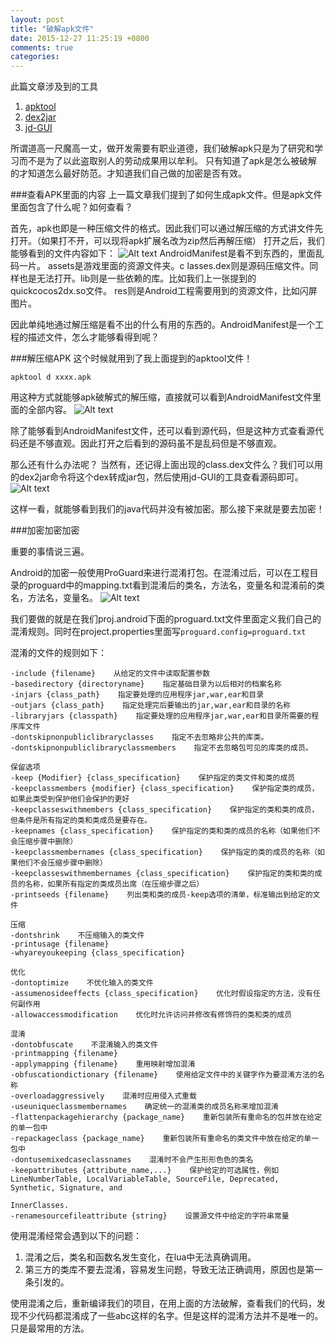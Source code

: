 ```yaml
---
layout: post
title: "破解apk文件"
date: 2015-12-27 11:25:19 +0800
comments: true
categories: 
---
```


此篇文章涉及到的工具
1. [apktool](http://www.softpedia.com/get/Programming/Debuggers-Decompilers-Dissasemblers/ApkTool.shtml#download)
2. [dex2jar](http://sourceforge.net/projects/dex2jar/)
3. [jd-GUI](http://jd.benow.ca/)

所谓道高一尺魔高一丈，做开发需要有职业道德，我们破解apk只是为了研究和学习而不是为了以此盗取别人的劳动成果用以牟利。
只有知道了apk是怎么被破解的才知道怎么最好防范。才知道我们自己做的加密是否有效。
<!--more-->
###查看APK里面的内容
上一篇文章我们提到了如何生成apk文件。但是apk文件里面包含了什么呢？如何查看？

首先，apk也即是一种压缩文件的格式。因此我们可以通过解压缩的方式讲文件先打开。（如果打不开，可以现将apk扩展名改为zip然后再解压缩）
打开之后，我们能够看到的文件内容如下：
![Alt text](./1450615912267.png)
AndroidManifest是看不到东西的，里面乱码一片。
assets是游戏里面的资源文件夹。c
lasses.dex则是源码压缩文件。同样也是无法打开。lib则是一些依赖的库。比如我们上一张提到的quickcocos2dx.so文件。
res则是Android工程需要用到的资源文件，比如闪屏图片。

因此单纯地通过解压缩是看不出的什么有用的东西的。AndroidManifest是一个工程的描述文件，怎么才能够看得到呢？

###解压缩APK
这个时候就用到了我上面提到的apktool文件！

```
apktool d xxxx.apk 
```
用这种方式就能够apk破解式的解压缩，直接就可以看到AndroidManifest文件里面的全部内容。
![Alt text](./38ccc90747d8eb7bb7863e12c397356d)

除了能够看到AndroidManifest文件，还可以看到源代码，但是这种方式查看源代码还是不够直观。因此打开之后看到的源码虽不是乱码但是不够直观。

那么还有什么办法呢？
当然有，还记得上面出现的class.dex文件么？我们可以用的dex2jar命令将这个dex转成jar包，然后使用jd-GUI的工具查看源码即可。
![Alt text](./a.jpeg)

这样一看，就能够看到我们的java代码并没有被加密。那么接下来就是要去加密！

###加密加密加密

重要的事情说三遍。

Android的加密一般使用ProGuard来进行混淆打包。在混淆过后，可以在工程目录的proguard中的mapping.txt看到混淆后的类名，方法名，变量名和混淆前的类名，方法名，变量名。
![Alt text](./1)

我们要做的就是在我们proj.android下面的proguard.txt文件里面定义我们自己的混淆规则。同时在project.properties里面写`proguard.config=proguard.txt`

混淆的文件的规则如下：

```
-include {filename}    从给定的文件中读取配置参数   
-basedirectory {directoryname}    指定基础目录为以后相对的档案名称   
-injars {class_path}    指定要处理的应用程序jar,war,ear和目录   
-outjars {class_path}    指定处理完后要输出的jar,war,ear和目录的名称   
-libraryjars {classpath}    指定要处理的应用程序jar,war,ear和目录所需要的程序库文件   
-dontskipnonpubliclibraryclasses    指定不去忽略非公共的库类。   
-dontskipnonpubliclibraryclassmembers    指定不去忽略包可见的库类的成员。  
  
保留选项   
-keep {Modifier} {class_specification}    保护指定的类文件和类的成员   
-keepclassmembers {modifier} {class_specification}    保护指定类的成员，如果此类受到保护他们会保护的更好  
-keepclasseswithmembers {class_specification}    保护指定的类和类的成员，但条件是所有指定的类和类成员是要存在。   
-keepnames {class_specification}    保护指定的类和类的成员的名称（如果他们不会压缩步骤中删除）   
-keepclassmembernames {class_specification}    保护指定的类的成员的名称（如果他们不会压缩步骤中删除）   
-keepclasseswithmembernames {class_specification}    保护指定的类和类的成员的名称，如果所有指定的类成员出席（在压缩步骤之后）   
-printseeds {filename}    列出类和类的成员-keep选项的清单，标准输出到给定的文件   
  
压缩   
-dontshrink    不压缩输入的类文件   
-printusage {filename}   
-whyareyoukeeping {class_specification}       
  
优化   
-dontoptimize    不优化输入的类文件   
-assumenosideeffects {class_specification}    优化时假设指定的方法，没有任何副作用   
-allowaccessmodification    优化时允许访问并修改有修饰符的类和类的成员   
  
混淆   
-dontobfuscate    不混淆输入的类文件   
-printmapping {filename}   
-applymapping {filename}    重用映射增加混淆   
-obfuscationdictionary {filename}    使用给定文件中的关键字作为要混淆方法的名称   
-overloadaggressively    混淆时应用侵入式重载   
-useuniqueclassmembernames    确定统一的混淆类的成员名称来增加混淆   
-flattenpackagehierarchy {package_name}    重新包装所有重命名的包并放在给定的单一包中   
-repackageclass {package_name}    重新包装所有重命名的类文件中放在给定的单一包中   
-dontusemixedcaseclassnames    混淆时不会产生形形色色的类名   
-keepattributes {attribute_name,...}    保护给定的可选属性，例如LineNumberTable, LocalVariableTable, SourceFile, Deprecated, Synthetic, Signature, and   
  
InnerClasses.   
-renamesourcefileattribute {string}    设置源文件中给定的字符串常量  
```


使用混淆经常会遇到以下的问题：
1. 混淆之后，类名和函数名发生变化，在lua中无法真确调用。
2. 第三方的类库不要去混淆，容易发生问题，导致无法正确调用，原因也是第一条引发的。

使用混淆之后，重新编译我们的项目，在用上面的方法破解，查看我们的代码，发现不少代码都混淆成了一些abc这样的名字。但是这样的混淆方法并不是唯一的。只是最常用的方法。






